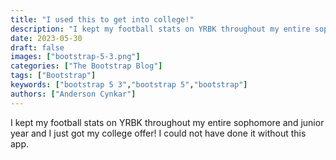 ```yaml
---
title: "I used this to get into college!"
description: "I kept my football stats on YRBK throughout my entire sophomore and junior year and I just got my college offer! I could not have done it without this app."
date: 2023-05-30
draft: false
images: ["bootstrap-5-3.png"]
categories: ["The Bootstrap Blog"]
tags: ["Bootstrap"]
keywords: ["bootstrap 5 3","bootstrap 5","bootstrap"]
authors: ["Anderson Cynkar"]
---
```


I kept my football stats on YRBK throughout my entire sophomore and junior year and I just got my college offer! I could not have done it without this app.